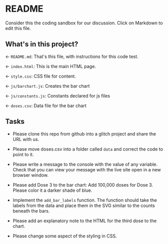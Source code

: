 # README

Consider this the coding sandbox for our discussion. Click on Markdown to edit this file.

## What's in this project?

← `README.md`: That's this file, with instructions for this code test.

← `index.html`: This is the main HTML page.

← `style.css`: CSS file for content.

← `js/barchart.js`: Creates the bar chart

← `js/constants.js`: Constants declared for js files

← `doses.csv`: Data file for the bar chart

## Tasks

- Please clone this repo from github into a glitch project and share the URL with us.

- Please move doses.csv into a folder called `data` and correct the code to point to it.

- Please write a message to the console with the value of any variable. Check that you can view your message with the live site open in a new browser window.

- Please add Dose 3 to the bar chart: Add 100,000 doses for Dose 3. Please color it a darker shade of blue.

- Implement the `add_bar_labels` function. The function should take the labels from the data and place them in the SVG similar to the counts beneath the bars.

- Please add an explanatory note to the HTML for the third dose to the chart.

- Please change some aspect of the styling in CSS.
